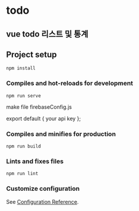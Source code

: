# todo

## vue todo 리스트 및 통계

## Project setup
```
npm install
```

### Compiles and hot-reloads for development
```
npm run serve
```
make file firebaseConfig.js

export default {
  your api key
};

### Compiles and minifies for production
```
npm run build
```

### Lints and fixes files
```
npm run lint
```

### Customize configuration
See [Configuration Reference](https://cli.vuejs.org/config/).
